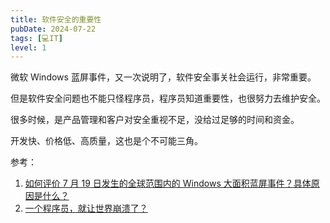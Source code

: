 ```yaml
---
title: 软件安全的重要性
pubDate: 2024-07-22
tags: [💻IT]
level: 1
---
```


微软 Windows 蓝屏事件，又一次说明了，软件安全事关社会运行，非常重要。

但是软件安全问题也不能只怪程序员，程序员知道重要性，也很努力去维护安全。

很多时候，是产品管理和客户对安全重视不足，没给过足够的时间和资金。

开发快、价格低、高质量，这也是个不可能三角。

参考：
1. [如何评价 7 月 19 日发生的全球范围内的 Windows 大面积蓝屏事件？具体原因是什么？](https://www.zhihu.com/question/662013977)
2. [一个程序员，就让世界崩溃了？](https://www.bilibili.com/video/BV1Zf421q78w/)
